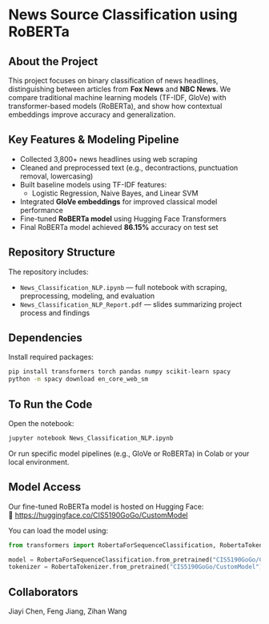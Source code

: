 # News Source Classification using RoBERTa

## About the Project
This project focuses on binary classification of news headlines, distinguishing between articles from **Fox News** and **NBC News**. We compare traditional machine learning models (TF-IDF, GloVe) with transformer-based models (RoBERTa), and show how contextual embeddings improve accuracy and generalization.

## Key Features & Modeling Pipeline

- Collected 3,800+ news headlines using web scraping
- Cleaned and preprocessed text (e.g., decontractions, punctuation removal, lowercasing)
- Built baseline models using TF-IDF features:
  - Logistic Regression, Naive Bayes, and Linear SVM
- Integrated **GloVe embeddings** for improved classical model performance
- Fine-tuned **RoBERTa model** using Hugging Face Transformers
- Final RoBERTa model achieved **86.15%** accuracy on test set

## Repository Structure
The repository includes:
- `News_Classification_NLP.ipynb` — full notebook with scraping, preprocessing, modeling, and evaluation  
- `News_Classification_NLP_Report.pdf` — slides summarizing project process and findings

## Dependencies
Install required packages:
```bash
pip install transformers torch pandas numpy scikit-learn spacy
python -m spacy download en_core_web_sm
```

## To Run the Code
Open the notebook:
```bash
jupyter notebook News_Classification_NLP.ipynb
```
Or run specific model pipelines (e.g., GloVe or RoBERTa) in Colab or your local environment.

## Model Access
Our fine-tuned RoBERTa model is hosted on Hugging Face:  
🔗 https://huggingface.co/CIS5190GoGo/CustomModel

You can load the model using:
```python
from transformers import RobertaForSequenceClassification, RobertaTokenizer

model = RobertaForSequenceClassification.from_pretrained("CIS5190GoGo/CustomModel")
tokenizer = RobertaTokenizer.from_pretrained("CIS5190GoGo/CustomModel")
```

## Collaborators
Jiayi Chen, Feng Jiang, Zihan Wang
